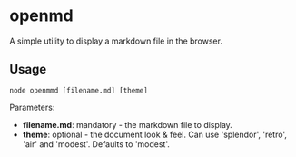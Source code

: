 # openmd
A simple utility to display a markdown file in the browser.


## Usage
`node openmmd [filename.md] [theme]`

Parameters:
- **filename.md**: mandatory - the markdown file to display.
- **theme**: optional - the document look & feel. Can use 'splendor', 'retro', 'air' and 'modest'. Defaults to 'modest'.

